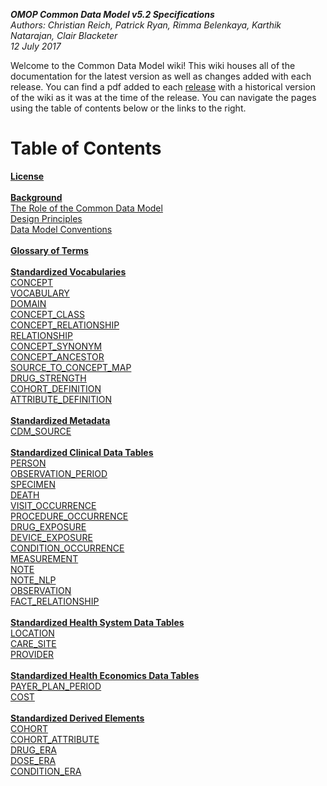 ***OMOP Common Data Model v5.2 Specifications***
<br>*Authors: Christian Reich, Patrick Ryan, Rimma Belenkaya, Karthik Natarajan, Clair Blacketer*
<br>*12 July 2017*

Welcome to the Common Data Model wiki! This wiki houses all of the documentation for the latest version as well as changes added with each release. You can find a pdf added to each [release](https://github.com/OHDSI/CommonDataModel/releases) with a historical version of the wiki as it was at the time of the release. You can navigate the pages using the table of contents below or the links to the right.

# Table of Contents 

**[License](wiki/License)**
<br>
<br>**[Background](wiki/Background)**
<br>  [The Role of the Common Data Model](wiki/The-Role-of-the-Common-Data-Model)
<br>  [Design Principles](wiki/Design-Principles)
<br>  [Data Model Conventions](wiki/Data-Model-Conventions)
<br>
<br>**[Glossary of Terms](wiki/Glossary-of-Terms)**
<br>
<br>**[Standardized Vocabularies](wiki/Standardized-Vocabularies)**
<br>[CONCEPT](wiki/CONCEPT)
<br>[VOCABULARY](wiki/VOCABULARY)
<br>[DOMAIN](wiki/DOMAIN)
<br>[CONCEPT_CLASS](wiki/CONCEPT_CLASS)
<br>[CONCEPT_RELATIONSHIP](wiki/CONCEPT_RELATIONSHIP)
<br>[RELATIONSHIP](wiki/RELATIONSHIP)
<br>[CONCEPT_SYNONYM](wiki/CONCEPT_SYNONYM)
<br>[CONCEPT_ANCESTOR](wiki/CONCEPT_ANCESTOR)
<br>[SOURCE_TO_CONCEPT_MAP](wiki/SOURCE_TO_CONCEPT_MAP)
<br>[DRUG_STRENGTH](wiki/DRUG_STRENGTH)
<br>[COHORT_DEFINITION](wiki/COHORT_DEFINITION)
<br>[ATTRIBUTE_DEFINITION](wiki/ATTRIBUTE_DEFINITION)
<br>
<br>**[Standardized Metadata](wiki/Standardized-Metadata)**
<br>[CDM_SOURCE](wiki/CDM_SOURCE)
<br>
<br>**[Standardized Clinical Data Tables](Standardized-Clinical-Data-Tables)**
<br>[PERSON](wiki/PERSON)
<br>[OBSERVATION_PERIOD](wiki/OBSERVATION_PERIOD)
<br>[SPECIMEN](wiki/SPECIMEN)
<br>[DEATH](wiki/DEATH)
<br>[VISIT_OCCURRENCE](wiki/VISIT_OCCURRENCE)
<br>[PROCEDURE_OCCURRENCE](wiki/PROCEDURE_OCCURRENCE)
<br>[DRUG_EXPOSURE](wiki/DRUG_EXPOSURE)
<br>[DEVICE_EXPOSURE](wiki/DEVICE_EXPOSURE)
<br>[CONDITION_OCCURRENCE](wiki/CONDITION_OCCURRENCE)
<br>[MEASUREMENT](wiki/MEASUREMENT)
<br>[NOTE](wiki/NOTE)
<br>[NOTE_NLP](wiki/NOTE_NLP)
<br>[OBSERVATION](wiki/OBSERVATION)
<br>[FACT_RELATIONSHIP](wiki/FACT_RELATIONSHIP)
<br>
<br>**[Standardized Health System Data Tables](wiki/Standardized-Health-System-Data-Tables)**
<br>[LOCATION](wiki/LOCATION)
<br>[CARE_SITE](wiki/CARE_SITE)
<br>[PROVIDER](wiki/PROVIDER)
<br>
<br>**[Standardized Health Economics Data Tables](wiki/Standardized-Health-Economics-Data-Tables)**
<br>[PAYER_PLAN_PERIOD](wiki/PAYER_PLAN_PERIOD)
<br>[COST](wiki/COST)
<br>
<br>**[Standardized Derived Elements](wiki/Standardized-Derived-Elements)**
<br>[COHORT](wiki/COHORT)
<br>[COHORT_ATTRIBUTE](wiki/COHORT_ATTRIBUTE)
<br>[DRUG_ERA](wiki/DRUG_ERA)
<br>[DOSE_ERA](wiki/DOSE_ERA)
<br>[CONDITION_ERA](wiki/CONDITION_ERA)
